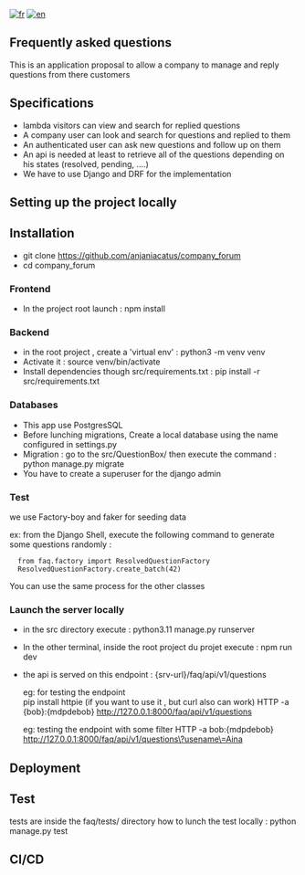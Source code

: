 [![fr](https://img.shields.io/badge/lang-fr-red.svg)](https://github.com/anjaniacatus/company_forum/blob/main/README.fr.md)
[![en](https://img.shields.io/badge/lang-en-blue.svg)](https://github.com/anjaniacatus/compagny_forum/blob/main/README.md)

## Frequently asked questions

This is an application proposal to allow a company to  manage and reply questions  from there customers 

## Specifications

- lambda visitors can view and search for replied questions
- A company user can look and search for questions and replied to them
- An authenticated user can ask new questions and follow up on them
- An api is needed at least to retrieve all of the questions depending on his states (resolved, pending, ....) 
- We have to use Django and DRF for the implementation


## Setting up the project locally

## Installation
- git clone https://github.com/anjaniacatus/company_forum
- cd company_forum

### Frontend
- In the project root launch  : npm install

### Backend
 - in the root project , create a 'virtual env' :  python3 -m venv venv
 - Activate it : source venv/bin/activate
 - Install dependencies though  src/requirements.txt :   pip install -r src/requirements.txt

### Databases
 - This app use PostgresSQL
 - Before lunching migrations, Create a local database using the name configured in settings.py
 - Migration : go to the src/QuestionBox/ then execute the  command : python manage.py migrate
 - You have to create a superuser for the django admin

### Test

   we use  Factory-boy and  faker for seeding data

   ex: from  the Django Shell, execute the following command  to generate some  questions randomly :
   
      from faq.factory import ResolvedQuestionFactory
      ResolvedQuestionFactory.create_batch(42) 

   You can use the same process for the other classes

### Launch the server locally
  - in the src directory execute : python3.11 manage.py runserver
  - In the other terminal, inside the root project du projet execute :  npm run dev
  - the api is served on this endpoint : {srv-url}/faq/api/v1/questions   

    eg: for testing the endpoint  
    pip install httpie (if you want to use it , but curl also can work)
    HTTP -a {bob}:{mdpdebob} http://127.0.0.1:8000/faq/api/v1/questions 
    
    eg: testing the endpoint with some filter
    HTTP -a bob:{mdpdebob} http://127.0.0.1:8000/faq/api/v1/questions\?usename\=Aina

## Deployment
## Test
tests are inside the faq/tests/ directory
how to lunch the test locally  : python manage.py test 

## CI/CD
